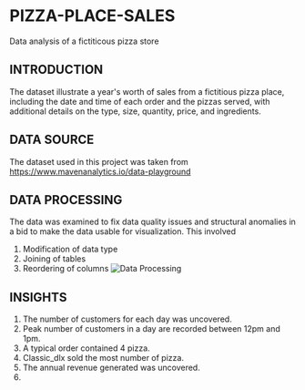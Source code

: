 # PIZZA-PLACE-SALES
Data analysis of a fictiticous pizza store
## INTRODUCTION
The dataset illustrate a year's worth of sales from a fictitious pizza place, including the date and time of each order and the pizzas served, with additional details on the type, size, quantity, price, and ingredients.
## DATA SOURCE
The dataset used in this project was taken from https://www.mavenanalytics.io/data-playground
## DATA PROCESSING
The data was examined to fix data quality issues and structural anomalies in a bid to make the data usable for visualization. This involved 
1.	Modification of data type
2.	Joining of tables
3.	Reordering of columns
![Data Processing](https://github.com/Belloadigun/PIZZA-PLACE-SALES/assets/100712092/56076138-c483-47de-a390-59a342f8f272)
## INSIGHTS
1. The number of customers for each day was uncovered.
2. Peak number of customers in a day are recorded between 12pm and 1pm.
3. A typical order contained 4 pizza.
4. Classic_dlx sold the most number of pizza.
5. The annual revenue generated was uncovered.
6.  
    
